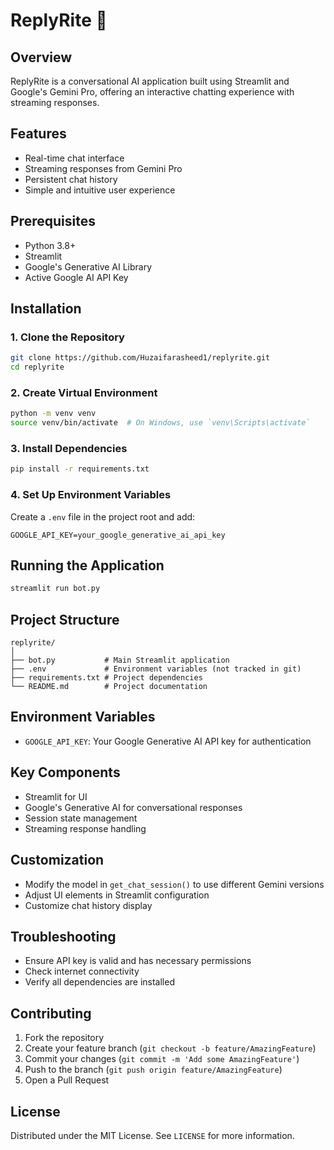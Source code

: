 # ReplyRite 💬

## Overview
ReplyRite is a conversational AI application built using Streamlit and Google's Gemini Pro, offering an interactive chatting experience with streaming responses.

## Features
- Real-time chat interface
- Streaming responses from Gemini Pro
- Persistent chat history
- Simple and intuitive user experience

## Prerequisites
- Python 3.8+
- Streamlit
- Google's Generative AI Library
- Active Google AI API Key

## Installation

### 1. Clone the Repository
```bash
git clone https://github.com/Huzaifarasheed1/replyrite.git
cd replyrite
```

### 2. Create Virtual Environment
```bash
python -m venv venv
source venv/bin/activate  # On Windows, use `venv\Scripts\activate`
```

### 3. Install Dependencies
```bash
pip install -r requirements.txt
```

### 4. Set Up Environment Variables
Create a `.env` file in the project root and add:
```
GOOGLE_API_KEY=your_google_generative_ai_api_key
```

## Running the Application
```bash
streamlit run bot.py
```

## Project Structure
```
replyrite/
│
├── bot.py           # Main Streamlit application
├── .env             # Environment variables (not tracked in git)
├── requirements.txt # Project dependencies
└── README.md        # Project documentation
```

## Environment Variables
- `GOOGLE_API_KEY`: Your Google Generative AI API key for authentication

## Key Components
- Streamlit for UI
- Google's Generative AI for conversational responses
- Session state management
- Streaming response handling

## Customization
- Modify the model in `get_chat_session()` to use different Gemini versions
- Adjust UI elements in Streamlit configuration
- Customize chat history display

## Troubleshooting
- Ensure API key is valid and has necessary permissions
- Check internet connectivity
- Verify all dependencies are installed

## Contributing
1. Fork the repository
2. Create your feature branch (`git checkout -b feature/AmazingFeature`)
3. Commit your changes (`git commit -m 'Add some AmazingFeature'`)
4. Push to the branch (`git push origin feature/AmazingFeature`)
5. Open a Pull Request

## License
Distributed under the MIT License. See `LICENSE` for more information.


